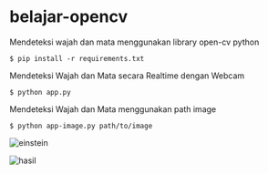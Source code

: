 # belajar-opencv
Mendeteksi wajah dan mata menggunakan library open-cv python

```
$ pip install -r requirements.txt
```

Mendeteksi Wajah dan Mata secara Realtime dengan Webcam
```
$ python app.py
```

Mendeteksi Wajah dan Mata menggunakan path image
```
$ python app-image.py path/to/image
```

![einstein](https://user-images.githubusercontent.com/73166558/122932305-d27f1b80-d397-11eb-9f84-8d7b43d88868.jpg)

![hasil](https://user-images.githubusercontent.com/73166558/122934637-e88ddb80-d399-11eb-8891-206f62bf0ac8.jpg)
